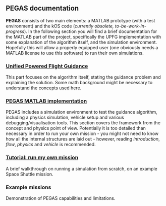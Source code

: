 ## PEGAS documentation
**PEGAS** consists of two main elements: a MATLAB prototype (with a test environment) and the kOS code (*currently obsolete, to-be-work-in-progress*).
In the following section you will find a brief documentation for the MATLAB part of the project, 
specifically the UPFG implementation with some explanation of the algorithm itself, and the simulation environment.
Hopefully this will allow a properly equipped user (one obviously needs a MATLAB license to use this software) to run their own simulations.

### [Unified Powered Flight Guidance](upfg.md)
This part focuses on the algorithm itself, stating the guidance problem and explaining the solution.
Some math background might be necessary to understand the concepts used here.

### [PEGAS MATLAB implementation](simulation.md)
PEGAS includes a simulation environment to test the guidance algorithm, including a physics simulation, vehicle setup and various debugging/visualisation tools.
This section covers the framework from the concept and physics point of view.
Potentially it is too detailed than necessary in order to run your own mission - you might not need to know how all 
the internal structures are laid out - however, reading *introduction*, *flow*, *physics* and *vehicle* is recommended.

### [Tutorial: run my own mission](tutorial.md)
A brief walkthrough on running a simulation from scratch, on an example Space Shuttle mission.

### Example missions
Demonstration of PEGAS capabilities and limitations.
